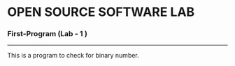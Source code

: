 # OPEN SOURCE SOFTWARE LAB
### First-Program (Lab - 1 )
---
This is a program to check for binary number.
